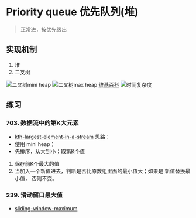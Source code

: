 # Priority queue 优先队列(堆)
> 正常进，按优先级出
## 实现机制
1. 堆
2. 二叉树

![二叉树mini heap](https://i.loli.net/2020/02/04/gwafjmrbKxVsRnN.png)
![二叉树max heap](https://i.loli.net/2020/02/04/UAdtE8jVbX1ucQh.png)
[维基百科](https://en.wikipedia.org/wiki/Heap_(data_structure))
![时间复杂度](https://i.loli.net/2020/02/04/9fF84izwup73W6Y.png)
## 练习
### 703. 数据流中的第K大元素
- [kth-largest-element-in-a-stream](https://leetcode-cn.com/problems/kth-largest-element-in-a-stream/)
思路：
- 使用 mini heap；
- 先排序，从大到小；取第K个值

1. 保存前K个最大的值
2. 当加入一个新值进去，判断是否比原数组里面的最小值大；如果是 新值替换最小值， 否则不变。

### 239. 滑动窗口最大值
- [sliding-window-maximum](https://leetcode-cn.com/problems/sliding-window-maximum/)



